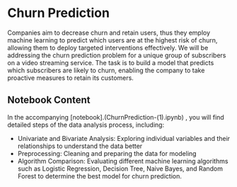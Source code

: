 # Churn Prediction

Companies aim to decrease churn and retain users, thus they employ machine learning to predict which users are at the highest risk of churn, allowing them to deploy targeted interventions effectively. We will be addressing the churn prediction problem for a unique group of subscribers on a video streaming service. The task is to build a model that predicts which subscribers are likely to churn, enabling the company to take proactive measures to retain its customers.

## Notebook Content
In the accompanying [notebook].(ChurnPrediction-(1).ipynb)  , you will find detailed steps of the data analysis process, including:

  - Univariate and Bivariate Analysis: Exploring individual variables and their relationships to understand the data better
  -  Preprocessing: Cleaning and preparing the data for modeling
  - Algorithm Comparison: Evaluating different machine learning algorithms such as Logistic Regression, Decision Tree, Naive Bayes, and Random Forest to determine the best model for churn prediction.
